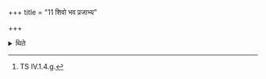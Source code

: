 +++
title = "11 शिवो भव प्रजाभ्य"

+++

<details><summary>थिते</summary>

11. He addresses the clay placed (on the back of the ass) with śivo bhava prajābhyaḥ.[^1]   

[^1]: TS IV.1.4.g. 
</details>
